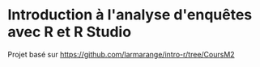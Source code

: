 # Introduction à l'analyse d'enquêtes avec R et R Studio

Projet basé sur https://github.com/larmarange/intro-r/tree/CoursM2

